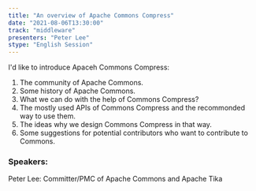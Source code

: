```yaml
---
title: "An overview of Apache Commons Compress"
date: "2021-08-06T13:30:00" 
track: "middleware"
presenters: "Peter Lee"
stype: "English Session"
---
```

I'd like to introduce Apaceh Commons Compress: 

 1. The community of Apache Commons.
 2. Some history of Apache Commons.
 3. What we can do with the help of Commons Compress?
 4. The mostly used APIs of Commons Compress and the recommonded way to use them.
 5. The ideas why we design Commons Compress in that way.
 6. Some suggestions for potential contributors who want to contribute to Commons.
 ### Speakers: 
 Peter Lee: Committer/PMC of Apache Commons and Apache Tika